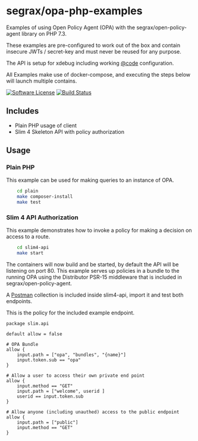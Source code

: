 # segrax/opa-php-examples

Examples of using Open Policy Agent (OPA) with the segrax/open-policy-agent library on PHP 7.3.

These examples are pre-configured to work out of the box and contain insecure JWTs / secret-key and must never be reused for any purpose.

The API is setup for xdebug including working [@code](https://code.visualstudio.com/) configuration.

All Examples make use of docker-compose, and executing the steps below will launch multiple contains.

[![Software License](https://img.shields.io/badge/license-MIT-brightgreen.svg)](LICENSE.md)
[![Build Status](https://api.travis-ci.com/segrax/opa-php-examples.svg)](https://travis-ci.com/segrax/openpolicyagent)


## Includes
* Plain PHP usage of client
* Slim 4 Skeleton API with policy authorization


## Usage

### Plain PHP
This example can be used for making queries to an instance of OPA.
```bash
    cd plain
    make composer-install
    make test
```

### Slim 4 API Authorization
This example demonstrates how to invoke a policy for making a decision on access to a route.
```bash
    cd slim4-api
    make start
```
The containers will now build and be started, by default the API will be listening on port 80.
This example serves up policies in a bundle to the running OPA using the Distributor PSR-15 middleware that is included in segrax/open-policy-agent.

A [Postman](https://www.getpostman.com/) collection is included inside slim4-api, import it and test both endpoints.

This is the policy for the included example endpoint.
```
package slim.api

default allow = false

# OPA Bundle
allow {
    input.path = ["opa", "bundles", "{name}"]
    input.token.sub == "opa"
}

# Allow a user to access their own private end point
allow {
    input.method == "GET"
    input.path = ["welcome", userid ]
    userid == input.token.sub
}

# Allow anyone (including unauthed) access to the public endpoint
allow {
    input.path = ["public"]
    input.method == "GET"
}
```